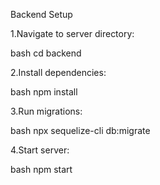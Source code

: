 Backend Setup

1.Navigate to server directory:

bash
cd backend

2.Install dependencies:

bash
npm install

3.Run migrations:

bash
npx sequelize-cli db:migrate

4.Start server:

bash
npm start